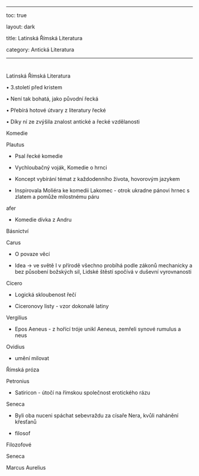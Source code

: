 


---



toc: true



layout: dark



title: Latinská Římská Literatura 



category: Antická Literatura 



---






















#



 Latinská Římská Literatura



• 3.století před kristem



• Není tak bohatá, jako původní řecká



• Přebírá hotové útvary z literatury řecké



• Díky ní ze zvýšila znalost antické a řecké vzdělanosti







Komedie



Plautus



- Psal řecké komedie



- Vychloubačný voják, Komedie o hrnci



- Koncept vybírání témat z každodenního života, hovorovým jazykem



- Inspirovala Moliéra ke komedii Lakomec - otrok ukradne pánovi hrnec s zlatem a pomůže milostnému páru



afer



- Komedie dívka z Andru



Básnictví



Carus



- O povaze věcí



- Idea -> ve světě I v přírodě všechno probíhá podle zákonů mechanicky a bez působení božských sil, Lidské štěstí spočívá v duševní vyrovnanosti



Cicero



- Logická skloubenost řečí



- Ciceronovy listy - vzor dokonalé latiny



Vergilius



- Epos Aeneus  - z hořící tróje unikl Aeneus, zemřeli synové rumulus a neus



Ovidius



- umění milovat



Římská próza



Petronius



- Satiricon - útočí na římskou společnost erotického rázu



Seneca



- Byli oba nuceni spáchat sebevraždu za císaře Nera, kvůli nahánění křesťanů



- filosof



Filozofové



Seneca



Marcus Aurelius
